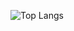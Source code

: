 ![Top Langs](https://github-readme-stats.vercel.app/api/top-langs/?username=coopster-dev&layout=compact&theme=dark&hide_border=true)
